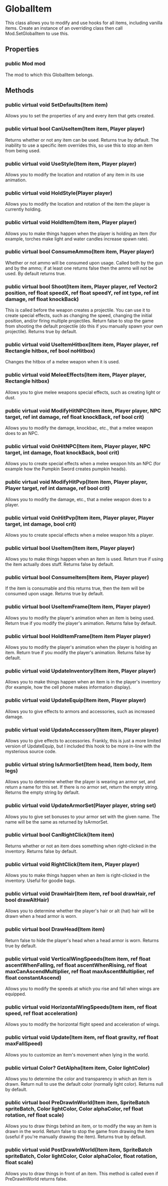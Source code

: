 # GlobalItem

This class allows you to modify and use hooks for all items, including vanilla items. Create an instance of an overriding class then call Mod.SetGlobalItem to use this.

## Properties

### public Mod mod

The mod to which this GlobalItem belongs.

## Methods

### public virtual void SetDefaults(Item item)

Allows you to set the properties of any and every item that gets created.

### public virtual bool CanUseItem(Item item, Player player)

Returns whether or not any item can be used. Returns true by default. The inability to use a specific item overrides this, so use this to stop an item from being used.

### public virtual void UseStyle(Item item, Player player)

Allows you to modify the location and rotation of any item in its use animation.

### public virtual void HoldStyle(Player player)

Allows you to modify the location and rotation of the item the player is currently holding.

### public virtual void HoldItem(Item item, Player player)

Allows you to make things happen when the player is holding an item (for example, torches make light and water candles increase spawn rate).

### public virtual bool ConsumeAmmo(Item item, Player player)

Whether or not ammo will be consumed upon usage. Called both by the gun and by the ammo; if at least one returns false then the ammo will not be used. By default returns true.

### public virtual bool Shoot(Item item, Player player, ref Vector2 position, ref float speedX, ref float speedY, ref int type, ref int damage, ref float knockBack)

This is called before the weapon creates a projectile. You can use it to create special effects, such as changing the speed, changing the initial position, and/or firing multiple projectiles. Return false to stop the game from shooting the default projectile (do this if you manually spawn your own projectile). Returns true by default.

### public virtual void UseItemHitbox(Item item, Player player, ref Rectangle hitbox, ref bool noHitbox)

Changes the hitbox of a melee weapon when it is used.

### public virtual void MeleeEffects(Item item, Player player, Rectangle hitbox)

Allows you to give melee weapons special effects, such as creating light or dust.

### public virtual void ModifyHitNPC(Item item, Player player, NPC target, ref int damage, ref float knockBack, ref bool crit)

Allows you to modify the damage, knockbac, etc., that a melee weapon does to an NPC.

### public virtual void OnHitNPC(Item item, Player player, NPC target, int damage, float knockBack, bool crit)

Allows you to create special effects when a melee weapon hits an NPC (for example how the Pumpkin Sword creates pumpkin heads).

### public virtual void ModifyHitPvp(Item item, Player player, Player target, ref int damage, ref bool crit)

Allows you to modify the damage, etc., that a melee weapon does to a player.

### public virtual void OnHitPvp(Item item, Player player, Player target, int damage, bool crit)

Allows you to create special effects when a melee weapon hits a player.

### public virtual bool UseItem(Item item, Player player)

Allows you to make things happen when an item is used. Return true if using the item actually does stuff. Returns false by default.

### public virtual bool ConsumeItem(Item item, Player player)

If the item is consumable and this returns true, then the item will be consumed upon usage. Returns true by default.

### public virtual bool UseItemFrame(Item item, Player player)

Allows you to modify the player's animation when an item is being used. Return true if you modify the player's animation. Returns false by default.

### public virtual bool HoldItemFrame(Item item Player player)

Allows you to modify the player's animation when the player is holding an item. Return true if you modify the player's animation. Returns false by default.

### public virtual void UpdateInventory(Item item, Player player)

Allows you to make things happen when an item is in the player's inventory (for example, how the cell phone makes information display).

### public virtual void UpdateEquip(Item item, Player player)

Allows you to give effects to armors and accessories, such as increased damage.

### public virtual void UpdateAccessory(Item item, Player player)

Allows you to give effects to accessories. Frankly, this is just a more limited version of UpdateEquip, but I included this hook to be more in-line with the mysterious source code.

### public virtual string IsArmorSet(Item head, Item body, Item legs)

Allows you to determine whether the player is wearing an armor set, and return a name for this set. If there is no armor set, return the empty string. Returns the empty string by default.

### public virtual void UpdateArmorSet(Player player, string set)

Allows you to give set bonuses to your armor set with the given name. The name will be the same as returned by IsArmorSet.

### public virtual bool CanRightClick(Item item)

Returns whether or not an item does something when right-clicked in the inventory. Returns false by default.

### public virtual void RightClick(Item item, Player player)

Allows you to make things happen when an item is right-clicked in the inventory. Useful for goodie bags.

### public virtual void DrawHair(Item item, ref bool drawHair, ref bool drawAltHair)

Allows you to determine whether the player's hair or alt (hat) hair will be drawn when a head armor is worn.

### public virtual bool DrawHead(Item item)

Return false to hide the player's head when a head armor is worn. Returns true by default.

### public virtual void VerticalWingSpeeds(Item item, ref float ascentWhenFalling, ref float ascentWhenRising, ref float maxCanAscendMultiplier, ref float maxAscentMultiplier, ref float constantAscend)

Allows you to modify the speeds at which you rise and fall when wings are equipped.

### public virtual void HorizontalWingSpeeds(Item item, ref float speed, ref float acceleration)

Allows you to modify the horizontal flight speed and acceleration of wings.

### public virtual void Update(Item item, ref float gravity, ref float maxFallSpeed)

Allows you to customize an item's movement when lying in the world.

### public virtual Color? GetAlpha(Item item, Color lightColor)

Allows you to determine the color and transparency in which an item is drawn. Return null to use the default color (normally light color). Returns null by default.

### public virtual bool PreDrawInWorld(Item item, SpriteBatch spriteBatch, Color lightColor, Color alphaColor, ref float rotation, ref float scale)

Allows you to draw things behind an item, or to modify the way an item is drawn in the world. Return false to stop the game from drawing the item (useful if you're manually drawing the item). Returns true by default.

### public virtual void PostDrawInWorld(Item item, SpriteBatch spriteBatch, Color lightColor, Color alphaColor, float rotation, float scale)

Allows you to draw things in front of an item. This method is called even if PreDrawInWorld returns false.